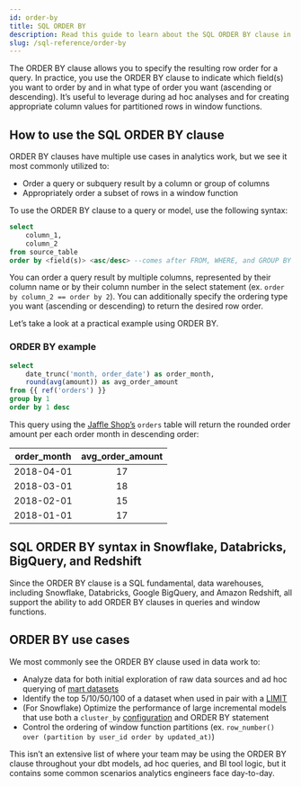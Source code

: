 ```yaml
---
id: order-by
title: SQL ORDER BY
description: Read this guide to learn about the SQL ORDER BY clause in dbt.
slug: /sql-reference/order-by
---
```


<head>
    <title>Working with the SQL ORDER BY clause</title>
</head>

The ORDER BY clause allows you to specify the resulting row order for a query. In practice, you use the ORDER BY clause to indicate which field(s) you want to order by and in what type of order you want (ascending or descending). It’s useful to leverage during ad hoc analyses and for creating appropriate column values for partitioned rows in window functions.

## How to use the SQL ORDER BY clause

ORDER BY clauses have multiple use cases in analytics work, but we see it most commonly utilized to:
- Order a query or subquery result by a column or group of columns
- Appropriately order a subset of rows in a window function

To use the ORDER BY clause to a query or model, use the following syntax:

```sql
select
	column_1,
	column_2
from source_table
order by <field(s)> <asc/desc> --comes after FROM, WHERE, and GROUP BY statements
```
You can order a query result by multiple columns, represented by their column name or by their column number in the select statement (ex. `order by column_2 == order by 2`). You can additionally specify the ordering type you want (ascending or descending) to return the desired row order.

Let’s take a look at a practical example using ORDER BY.

### ORDER BY example

```sql
select
	date_trunc('month, order_date') as order_month,
	round(avg(amount)) as avg_order_amount
from {{ ref('orders') }}
group by 1
order by 1 desc
```

This query using the [Jaffle Shop’s](https://github.com/dbt-labs/jaffle_shop) `orders` table will return the rounded order amount per each order month in descending order:

| order_month | avg_order_amount |
|:---:|:---:|
| 2018-04-01 | 17 |
| 2018-03-01 | 18 |
| 2018-02-01 | 15 |
| 2018-01-01 | 17 |

## SQL ORDER BY syntax in Snowflake, Databricks, BigQuery, and Redshift

Since the ORDER BY clause is a SQL fundamental, data warehouses, including Snowflake, Databricks, Google BigQuery, and Amazon Redshift, all support the ability to add ORDER BY clauses in queries and window functions.

## ORDER BY use cases

We most commonly see the ORDER BY clause used in data work to:
- Analyze data for both initial exploration of raw data sources and ad hoc querying of [mart datasets](https://docs.getdbt.com/best-practices/how-we-structure/4-marts)
- Identify the top 5/10/50/100 of a dataset when used in pair with a [LIMIT](/sql-reference/limit)
- (For Snowflake) Optimize the performance of large incremental models that use both a `cluster_by` [configuration](https://docs.getdbt.com/reference/resource-configs/snowflake-configs#using-cluster_by) and ORDER BY statement
- Control the ordering of window function partitions (ex. `row_number() over (partition by user_id order by updated_at)`)

This isn’t an extensive list of where your team may be using the ORDER BY clause throughout your dbt models, ad hoc queries, and BI tool logic, but it contains some common scenarios analytics engineers face day-to-day.
